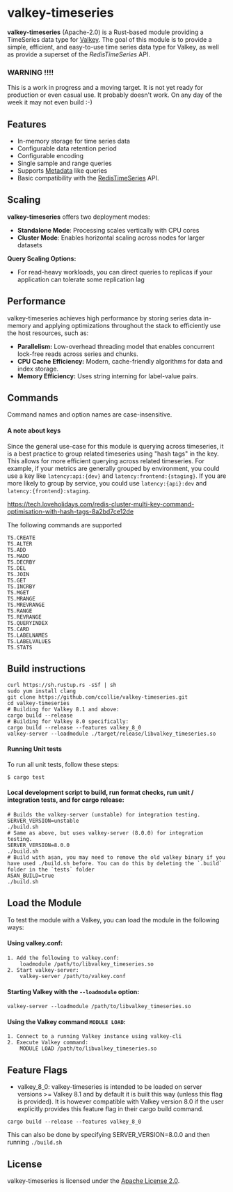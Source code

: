 # valkey-timeseries

**valkey-timeseries** (Apache-2.0) is a Rust-based module providing a TimeSeries data type for [Valkey](https:://valkey.io).
The goal of this module is to provide a simple, efficient, and easy-to-use time series data type for Valkey, as
well as provide a superset of the _RedisTimeSeries_ API.

### WARNING !!!!
This is a work in progress and a moving target. It is not yet ready for production or even casual use. It probably doesn't work. 
On any day of the week it may not even build :-)

## Features
- In-memory storage for time series data
- Configurable data retention period
- Configurable encoding
- Single sample and range queries
- Supports [Metadata](https://prometheus.io/docs/prometheus/latest/querying/api/#querying-metadata) like queries
- Basic compatibility with the [RedisTimeSeries](https://oss.redislabs.com/redistimeseries/) API.

## Scaling

**valkey-timeseries** offers two deployment modes: 
- **Standalone Mode**: Processing scales vertically with CPU cores
- **Cluster Mode**: Enables horizontal scaling across nodes for larger datasets

**Query Scaling Options:**
- For read-heavy workloads, you can direct queries to replicas if your application can tolerate some replication lag


## Performance

valkey-timeseries achieves high performance by storing series data in-memory and applying optimizations throughout the stack to efficiently use the host resources, such as:

- **Parallelism:** Low-overhead threading model that enables concurrent lock-free reads across series and chunks.
- **CPU Cache Efficiency:** Modern, cache-friendly algorithms for data and index storage.
- **Memory Efficiency:** Uses string interning for label-value pairs.
## Commands

Command names and option names are case-insensitive.

#### A note about keys
Since the general use-case for this module is querying across timeseries, it is a best practice to group related timeseries
using "hash tags" in the key. This allows for more efficient querying across related timeseries. For example, if your
metrics are generally grouped by environment, you could use a key like
`latency:api:{dev}` and `latency:frontend:{staging}`. If you are more likely to group by service, you could use
`latency:{api}:dev` and `latency:{frontend}:staging`.


https://tech.loveholidays.com/redis-cluster-multi-key-command-optimisation-with-hash-tags-8a2bd7ce12de

The following commands are supported

```aiignore
TS.CREATE
TS.ALTER
TS.ADD
TS.MADD
TS.DECRBY
TS.DEL
TS.JOIN
TS.GET
TS.INCRBY
TS.MGET
TS.MRANGE
TS.MREVRANGE
TS.RANGE
TS.REVRANGE
TS.QUERYINDEX
TS.CARD
TS.LABELNAMES
TS.LABELVALUES
TS.STATS
```


## Build instructions
```
curl https://sh.rustup.rs -sSf | sh
sudo yum install clang
git clone https://github.com/ccollie/valkey-timeseries.git
cd valkey-timeseries
# Building for Valkey 8.1 and above:
cargo build --release
# Building for Valkey 8.0 specifically:
cargo build --release --features valkey_8_0
valkey-server --loadmodule ./target/release/libvalkey_timeseries.so
```
#### Running Unit tests

To run all unit tests, follow these steps:

    $ cargo test

#### Local development script to build, run format checks, run unit / integration tests, and for cargo release:
```
# Builds the valkey-server (unstable) for integration testing.
SERVER_VERSION=unstable
./build.sh
# Same as above, but uses valkey-server (8.0.0) for integration testing.
SERVER_VERSION=8.0.0
./build.sh
# Build with asan, you may need to remove the old valkey binary if you have used ./build.sh before. You can do this by deleting the `.build` folder in the `tests` folder 
ASAN_BUILD=true
./build.sh
```

## Load the Module
To test the module with a Valkey, you can load the module in the following ways:

#### Using valkey.conf:
```
1. Add the following to valkey.conf:
    loadmodule /path/to/libvalkey_timeseries.so
2. Start valkey-server:
    valkey-server /path/to/valkey.conf
```

#### Starting Valkey with the `--loadmodule` option:
```text
valkey-server --loadmodule /path/to/libvalkey_timeseries.so
```

#### Using the Valkey command `MODULE LOAD`:
```
1. Connect to a running Valkey instance using valkey-cli
2. Execute Valkey command:
    MODULE LOAD /path/to/libvalkey_timeseries.so
```
## Feature Flags

* valkey_8_0: valkey-timeseries is intended to be loaded on server versions >= Valkey 8.1 and by default it is built this way (unless this flag is provided). It is however compatible with Valkey version 8.0 if the user explicitly provides this feature flag in their cargo build command.
```
cargo build --release --features valkey_8_0
```

This can also be done by specifying SERVER_VERSION=8.0.0 and then running `./build.sh`

## License
valkey-timeseries is licensed under the [Apache License 2.0](https://www.apache.org/licenses/LICENSE-2.0).
